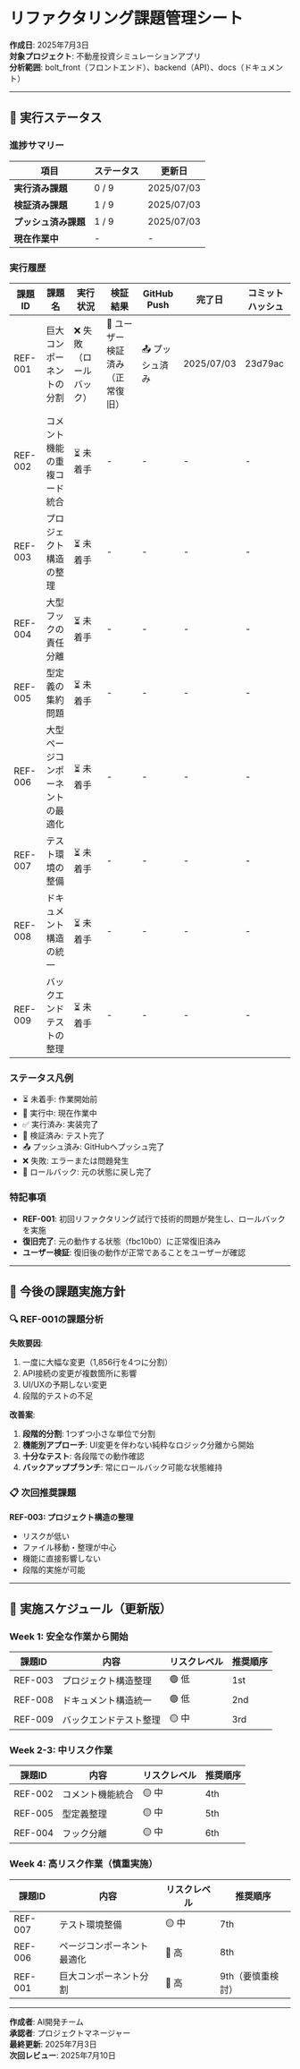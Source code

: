 # リファクタリング課題管理シート

**作成日**: 2025年7月3日  
**対象プロジェクト**: 不動産投資シミュレーションアプリ  
**分析範囲**: bolt_front（フロントエンド）、backend（API）、docs（ドキュメント）

---

## 🚀 実行ステータス

### 進捗サマリー
| 項目 | ステータス | 更新日 |
|------|----------|--------|
| **実行済み課題** | 0 / 9 | 2025/07/03 |
| **検証済み課題** | 1 / 9 | 2025/07/03 |
| **プッシュ済み課題** | 1 / 9 | 2025/07/03 |
| **現在作業中** | - | - |

### 実行履歴
| 課題ID | 課題名 | 実行状況 | 検証結果 | GitHub Push | 完了日 | コミットハッシュ |
|--------|--------|----------|----------|-------------|--------|-----------------|
| REF-001 | 巨大コンポーネントの分割 | ❌ 失敗（ロールバック） | 🧪 ユーザー検証済み（正常復旧） | 📤 プッシュ済み | 2025/07/03 | 23d79ac |
| REF-002 | コメント機能の重複コード統合 | ⏳ 未着手 | - | - | - | - |
| REF-003 | プロジェクト構造の整理 | ⏳ 未着手 | - | - | - | - |
| REF-004 | 大型フックの責任分離 | ⏳ 未着手 | - | - | - | - |
| REF-005 | 型定義の集約問題 | ⏳ 未着手 | - | - | - | - |
| REF-006 | 大型ページコンポーネントの最適化 | ⏳ 未着手 | - | - | - | - |
| REF-007 | テスト環境の整備 | ⏳ 未着手 | - | - | - | - |
| REF-008 | ドキュメント構造の統一 | ⏳ 未着手 | - | - | - | - |
| REF-009 | バックエンドテストの整理 | ⏳ 未着手 | - | - | - | - |

### ステータス凡例
- ⏳ 未着手: 作業開始前
- 🔄 実行中: 現在作業中
- ✅ 実行済み: 実装完了
- 🧪 検証済み: テスト完了
- 📤 プッシュ済み: GitHubへプッシュ完了
- ❌ 失敗: エラーまたは問題発生
- 🔄 ロールバック: 元の状態に戻し完了

### 特記事項
- **REF-001**: 初回リファクタリング試行で技術的問題が発生し、ロールバックを実施
- **復旧完了**: 元の動作する状態（fbc10b0）に正常復旧済み
- **ユーザー検証**: 復旧後の動作が正常であることをユーザーが確認

---

## 📝 今後の課題実施方針

### 🔍 REF-001の課題分析
**失敗要因**:
1. 一度に大幅な変更（1,856行を4つに分割）
2. API接続の変更が複数箇所に影響
3. UI/UXの予期しない変更
4. 段階的テストの不足

**改善案**:
1. **段階的分割**: 1つずつ小さな単位で分割
2. **機能別アプローチ**: UI変更を伴わない純粋なロジック分離から開始
3. **十分なテスト**: 各段階での動作確認
4. **バックアップブランチ**: 常にロールバック可能な状態維持

### 📋 次回推奨課題
**REF-003: プロジェクト構造の整理**
- リスクが低い
- ファイル移動・整理が中心
- 機能に直接影響しない
- 段階的実施が可能

---

## 📅 実施スケジュール（更新版）

### Week 1: 安全な作業から開始
| 課題ID | 内容 | リスクレベル | 推奨順序 |
|--------|------|-------------|----------|
| REF-003 | プロジェクト構造整理 | 🟢 低 | 1st |
| REF-008 | ドキュメント構造統一 | 🟢 低 | 2nd |
| REF-009 | バックエンドテスト整理 | 🟡 中 | 3rd |

### Week 2-3: 中リスク作業
| 課題ID | 内容 | リスクレベル | 推奨順序 |
|--------|------|-------------|----------|
| REF-002 | コメント機能統合 | 🟡 中 | 4th |
| REF-005 | 型定義整理 | 🟡 中 | 5th |
| REF-004 | フック分離 | 🟡 中 | 6th |

### Week 4: 高リスク作業（慎重実施）
| 課題ID | 内容 | リスクレベル | 推奨順序 |
|--------|------|-------------|----------|
| REF-007 | テスト環境整備 | 🟡 中 | 7th |
| REF-006 | ページコンポーネント最適化 | 🔴 高 | 8th |
| REF-001 | 巨大コンポーネント分割 | 🔴 高 | 9th（要慎重検討） |

---

**作成者**: AI開発チーム  
**承認者**: プロジェクトマネージャー  
**最終更新**: 2025年7月3日  
**次回レビュー**: 2025年7月10日